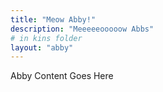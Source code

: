 ```yaml
---
title: "Meow Abby!"
description: "Meeeeeooooow Abbs"
# in kins folder
layout: "abby"
---
```


Abby Content Goes Here

